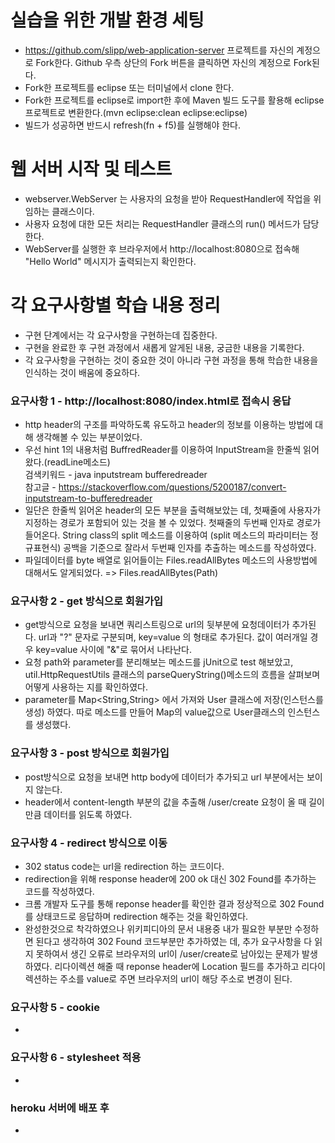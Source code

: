 # 실습을 위한 개발 환경 세팅
* https://github.com/slipp/web-application-server 프로젝트를 자신의 계정으로 Fork한다. Github 우측 상단의 Fork 버튼을 클릭하면 자신의 계정으로 Fork된다.
* Fork한 프로젝트를 eclipse 또는 터미널에서 clone 한다.
* Fork한 프로젝트를 eclipse로 import한 후에 Maven 빌드 도구를 활용해 eclipse 프로젝트로 변환한다.(mvn eclipse:clean eclipse:eclipse)
* 빌드가 성공하면 반드시 refresh(fn + f5)를 실행해야 한다.

# 웹 서버 시작 및 테스트
* webserver.WebServer 는 사용자의 요청을 받아 RequestHandler에 작업을 위임하는 클래스이다.
* 사용자 요청에 대한 모든 처리는 RequestHandler 클래스의 run() 메서드가 담당한다.
* WebServer를 실행한 후 브라우저에서 http://localhost:8080으로 접속해 "Hello World" 메시지가 출력되는지 확인한다.

# 각 요구사항별 학습 내용 정리
* 구현 단계에서는 각 요구사항을 구현하는데 집중한다. 
* 구현을 완료한 후 구현 과정에서 새롭게 알게된 내용, 궁금한 내용을 기록한다.
* 각 요구사항을 구현하는 것이 중요한 것이 아니라 구현 과정을 통해 학습한 내용을 인식하는 것이 배움에 중요하다. 

### 요구사항 1 - http://localhost:8080/index.html로 접속시 응답
* http header의 구조를 파악하도록 유도하고 header의 정보를 이용하는 방법에 대해 생각해볼 수 있는 부분이었다.
* 우선 hint 1의 내용처럼 BuffredReader를 이용하여 InputStream을 한줄씩 읽어왔다.(readLine메소드)    
   검색키워드 - java inputstream bufferedreader  
   참고글 - https://stackoverflow.com/questions/5200187/convert-inputstream-to-bufferedreader
* 일단은 한줄씩 읽어온 header의 모든 부분을 출력해보았는 데, 첫째줄에 사용자가 지정하는 경로가 포함되어 있는 것을 볼 수 있었다.
  첫째줄의 두번째 인자로 경로가 들어온다. String class의 split 메소드를 이용하여 (split 메소드의 파라미터는 정규표현식) 공백을 
  기준으로 잘라서 두번째 인자를 추출하는 메소드를 작성하였다.
* 파일데이터를 byte 배열로 읽어들이는 Files.readAllBytes 메소드의 사용방법에 대해서도 알게되었다. => Files.readAllBytes(Path)   

### 요구사항 2 - get 방식으로 회원가입
* get방식으로 요청을 보내면 쿼리스트링으로 url의 뒷부분에 요청데이터가 추가된다. url과 "?" 문자로 구분되며, key=value 의 형태로 추가된다.
  값이 여러개일 경우 key=value 사이에 "&"로 묶어서 나타난다.
* 요청 path와 parameter를 분리해보는 메소드를 jUnit으로 test 해보았고, util.HttpRequestUtils 클래스의 parseQueryString()메소드의 
 흐름을 살펴보며 어떻게 사용하는 지를 확인하였다.
* parameter를 Map<String,String> 에서 가져와 User 클래스에 저장(인스턴스를 생성) 하였다. 따로 메소드를 만들어 Map의 value값으로 User클래스의 인스턴스를 생성했다.

### 요구사항 3 - post 방식으로 회원가입
* post방식으로 요청을 보내면 http body에 데이터가 추가되고 url 부분에서는 보이지 않는다.
* header에서 content-length 부분의 값을 추출해 /user/create 요청이 올 때 길이만큼 데이터를 읽도록 하였다.

### 요구사항 4 - redirect 방식으로 이동
* 302 status code는 url을 redirection 하는 코드이다.
* redirection을 위해 response header에 200 ok 대신 302 Found를 추가하는 코드를 작성하였다.
* 크롬 개발자 도구를 통해 reponse header를 확인한 결과 정상적으로 302 Found를 상태코드로 응답하며 redirection 해주는 것을 확인하였다.
* 완성한것으로 착각하였으나 위키피디아의 문서 내용중 내가 필요한 부분만 수정하면 된다고 생각하여 302 Found 코드부분만 추가하였는 데, 추가 요구사항을 다 읽지 못하여서
생긴 오류로 브라우저의 url이 /user/create로 남아있는 문제가 발생하였다. 리다이렉션 해줄 때 reponse header에 Location 필드를 추가하고 리다이렉션하는 주소를 
value로 주면 브라우저의 url이 해당 주소로 변경이 된다.

### 요구사항 5 - cookie
*

### 요구사항 6 - stylesheet 적용
* 

### heroku 서버에 배포 후
* 